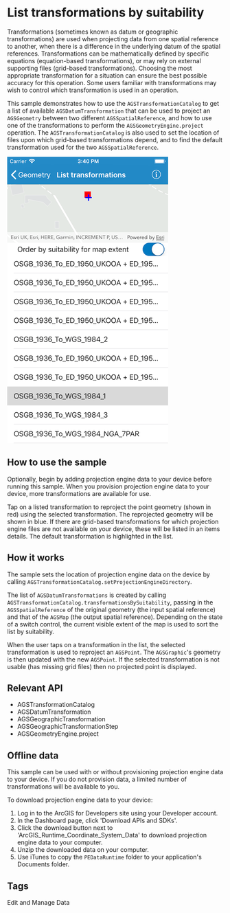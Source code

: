 # List transformations by suitability

Transformations (sometimes known as datum or geographic transformations) are used when projecting data from one spatial reference to another, when there is a difference in the underlying datum of the spatial references. Transformations can be mathematically defined by specific equations (equation-based transformations), or may rely on external supporting files (grid-based transformations). Choosing the most appropriate transformation for a situation can ensure the best possible accuracy for this operation. Some users familiar with transformations may wish to control which transformation is used in an operation.

This sample demonstrates how to use the `AGSTransformationCatalog` to get a list of available `AGSDatumTransformation` that can be used to project an `AGSGeometry` between two different `AGSSpatialReference`, and how to use one of the transformations to perform the `AGSGeometryEngine.project` operation. The `AGSTransformationCatalog` is also used to set the location of files upon which grid-based transformations depend, and to find the default transformation used for the two `AGSSpatialReference`.

![](image1.png)

## How to use the sample
Optionally, begin by adding projection engine data to your device before running this sample. When you provision projection engine data to your device, more transformations are available for use.

Tap on a listed transformation to reproject the point geometry (shown in red) using the selected transformation. The reprojected geometry will be shown in blue. If there are grid-based transformations for which projection engine files are not available on your device, these will be listed in an items details. The default transformation is highlighted in the list.

## How it works
The sample sets the location of projection engine data on the device by calling `AGSTransformationCatalog.setProjectionEngineDirectory`.

The list of `AGSDatumTransformations` is created by calling `AGSTransformationCatalog.transformationsBySuitability`, passing in the `AGSSpatialReference` of the original geometry (the input spatial reference) and that of the `AGSMap` (the output spatial reference). Depending on the state of a switch control, the current visible extent of the map is used to sort the list by suitability.

When the user taps on a transformation in the list, the selected transformation is used to reproject an `AGSPoint`. The `AGSGraphic`'s geometry is then updated with the new `AGSPoint`. If the selected transformation is not usable (has missing grid files) then no projected point is displayed.

## Relevant API
* AGSTransformationCatalog
* AGSDatumTransformation
* AGSGeographicTransformation
* AGSGeographicTransformationStep
* AGSGeometryEngine.project

## Offline data
This sample can be used with or without provisioning projection engine data to your device.  If you do not provision data, a limited number of transformations will be available to you.

To download projection engine data to your device:

1. Log in to the ArcGIS for Developers site using your Developer account.
2. In the Dashboard page, click 'Download APIs and SDKs'.
3. Click the download button next to 'ArcGIS_Runtime_Coordinate_System_Data' to download projection engine data to your computer.
4. Unzip the downloaded data on your computer.
5. Use iTunes to copy the `PEDataRuntime` folder to your application's Documents folder.
  
## Tags
Edit and Manage Data
